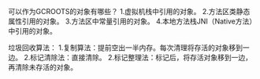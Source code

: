 可以作为GCROOTS的对象有哪些？
1.虚拟机栈中引用的对象。
2.方法区类静态属性引用的对象。
3.方法区中常量引用的对象。
4.本地方法栈JNI（Native方法）中引用的对象。

垃圾回收算法：
1.复制算法：提前空出一半内存。每次清理将存活的对象移到一边。
2.标记清除法：直接清除。
2.标记整理法：标记后，将存活对象移到一边，再清除未存活的对象。